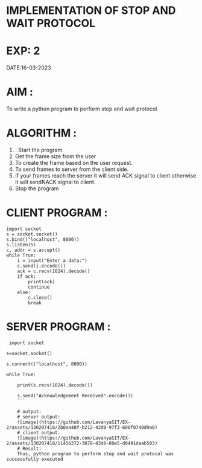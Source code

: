 # IMPLEMENTATION OF STOP AND WAIT PROTOCOL
# EXP: 2
DATE:16-03-2023
# AIM :
To write a python program to perform stop and wait protocol
# ALGORITHM :
1. . Start the program.
2. Get the frame size from the user
3. To create the frame based on the user request.
4. To send frames to server from the client side.
5. If your frames reach the server it will send ACK signal to client
otherwise it will sendNACK signal to client.
6. Stop the program
# CLIENT PROGRAM :
```
import socket
s = socket.socket()
s.bind(("localhost", 8000))
s.listen(5)
c, addr = s.accept()
while True:
    i = input("Enter a data:")
    c.send(i.encode())
    ack = c.recv(1024).decode()
    if ack:
        print(ack)
        continue
    else:
        c.close()
        break
```
# SERVER PROGRAM :
```
 import socket
 
s=socket.socket()

s.connect(("localhost", 8000))

while True:

    print(s.recv(1024).decode()) 
    
    s.send("Acknowledgement Received".encode())
    ```
    
    # output:
    # server output:
    ![image](https://github.com/LavanyaSIT/EX-2/assets/130207418/2b0aa48f-b212-42d0-97f3-600f0740d9a8)
    # client output:
    ![image](https://github.com/LavanyaSIT/EX-2/assets/130207418/11456372-3878-43d8-80e5-d0491daab503)
    # Result:
    Thus, python program to perform stop and wait protocol was successfully executed
